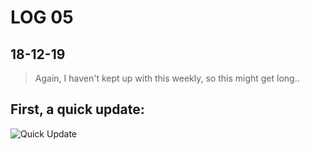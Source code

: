 # LOG 05
## 18-12-19

> Again, I haven't kept up with this weekly, so this might get long..

## First, a quick update:

![Quick Update](https://live.staticflickr.com/65535/49238777647_c1415e7d1b_k.jpg)
